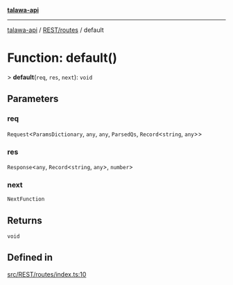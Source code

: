 [**talawa-api**](../../../README.md)

***

[talawa-api](../../../modules.md) / [REST/routes](../README.md) / default

# Function: default()

\> **default**(`req`, `res`, `next`): `void`

## Parameters

### req

`Request`\<`ParamsDictionary`, `any`, `any`, `ParsedQs`, `Record`\<`string`, `any`\>\>

### res

`Response`\<`any`, `Record`\<`string`, `any`\>, `number`\>

### next

`NextFunction`

## Returns

`void`

## Defined in

[src/REST/routes/index.ts:10](https://github.com/PalisadoesFoundation/talawa-api/blob/832d310bae30bd8cb45fb1b44f62dd776dccc52f/src/REST/routes/index.ts#L10)
